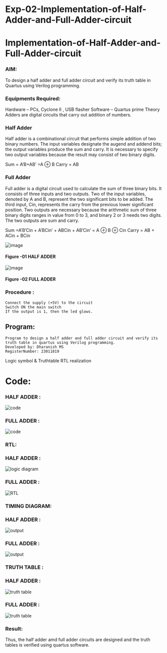 # Exp-02-Implementation-of-Half-Adder-and-Full-Adder-circuit

# Implementation-of-Half-Adder-and-Full-Adder-circuit
### AIM:
To design a half adder and full adder circuit and verify its truth table in Quartus using Verilog programming.

### Equipments Required:
Hardware – PCs, Cyclone II , USB flasher
Software – Quartus prime
Theory
Adders are digital circuits that carry out addition of numbers.

### Half Adder
Half adder is a combinational circuit that performs simple addition of two binary numbers. The input variables designate the augend and addend bits; the output variables produce the sum and carry. It is necessary to specify two output variables because the result may consist of two binary digits.

Sum = A’B+AB’ =A ⊕ B Carry = AB

### Full Adder
Full adder is a digital circuit used to calculate the sum of three binary bits. It consists of three inputs and two outputs. Two of the input variables, denoted by A and B, represent the two significant bits to be added. The third input, Cin, represents the carry from the previous lower significant position. Two outputs are necessary because the arithmetic sum of three binary digits ranges in value from 0 to 3, and binary 2 or 3 needs two digits. The two outputs are sum and carry.

Sum =A’B’Cin + A’BCin’ + ABCin + AB’Cin’ = A ⊕ B ⊕ Cin Carry = AB + ACin + BCin

 ![image](https://user-images.githubusercontent.com/36288975/163552156-a13e5a56-c638-4110-97d9-8896907c8d25.png)

#### Figure -01 HALF ADDER 


![image](https://user-images.githubusercontent.com/36288975/163552057-b3547877-6d07-45b4-b7e0-bcfebfad9e1d.png)

#### Figure -02 FULL ADDER 

### Procedure :
```
Connect the supply (+5V) to the circuit
Switch ON the main switch
If the output is 1, then the led glows.
```
## Program:
```
Program to design a half adder and full adder circuit and verify its truth table in quartus using Verilog programming.
Developed by: Dharanish MS
RegisterNumber: 23011819
```
Logic symbol & Truthtable
RTL realization

# Code:
### HALF ADDER :


![code](https://github.com/MSDharanish-23011819/Exp-02-Implementation-of-Half-Adder-and-Full-Adder-circuit/assets/147139454/84cf8f6e-db68-48d8-bff7-9e99c0c93914)


### FULL ADDER :


![code](https://github.com/MSDharanish-23011819/Exp-02-Implementation-of-Half-Adder-and-Full-Adder-circuit/assets/147139454/e9446b4b-1c02-48e0-9190-6f4c5459c95a)

### RTL:

### HALF ADDER :


![logic diagram](https://github.com/MSDharanish-23011819/Exp-02-Implementation-of-Half-Adder-and-Full-Adder-circuit/assets/147139454/003735ff-be27-4c9d-98b0-f0adb8e9dfe5)


### FULL ADDER :


![RTL](https://github.com/MSDharanish-23011819/Exp-02-Implementation-of-Half-Adder-and-Full-Adder-circuit/assets/147139454/61340885-b354-475b-bfb6-6c74d05443b8)


### TIMING DIAGRAM:

### HALF ADDER :


![output](https://github.com/MSDharanish-23011819/Exp-02-Implementation-of-Half-Adder-and-Full-Adder-circuit/assets/147139454/568c4a8b-170b-4e27-b323-2738a3fcead6)

### FULL ADDER :



![output](https://github.com/MSDharanish-23011819/Exp-02-Implementation-of-Half-Adder-and-Full-Adder-circuit/assets/147139454/55781790-d25f-4a26-9312-df8dfabee01d)


### TRUTH TABLE :


### HALF ADDER :

![truth table](https://github.com/MSDharanish-23011819/Exp-02-Implementation-of-Half-Adder-and-Full-Adder-circuit/assets/147139454/0bb12d18-fbd4-4a31-ac1b-59bed6844c6e)




### FULL ADDER :



![truth table](https://github.com/MSDharanish-23011819/Exp-02-Implementation-of-Half-Adder-and-Full-Adder-circuit/assets/147139454/b7234b71-18fa-4672-aac5-1baf5328dac5)




### Result:
Thus, the half adder amd full adder circuits are designed and the truth tables is verified using quartus software.


